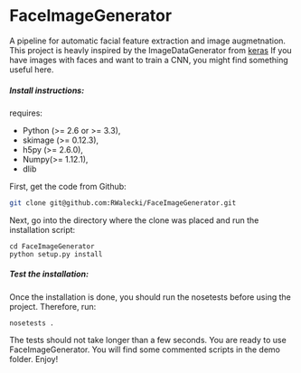 # FaceImageGenerator


A pipeline for automatic facial feature extraction and image augmetnation.
This project is heavly inspired by the ImageDataGenerator from [keras](https://keras.io/preprocessing/image/)
If you have images with faces and want to train a CNN, you might find something useful here.

##### Install instructions:
requires:
* Python (>= 2.6 or >= 3.3),
* skimage (>= 0.12.3),
* h5py (>= 2.6.0),
* Numpy(>= 1.12.1),
* dlib 

First, get the code from Github:
```sh
git clone git@github.com:RWalecki/FaceImageGenerator.git
```

Next, go into the directory where the clone was placed and run the installation script:
```
cd FaceImageGenerator
python setup.py install
```

##### Test the installation:
Once the installation is done, you should run the nosetests before using the project.
Therefore, run:
```
nosetests .
```
The tests should not take longer than a few seconds. You are ready to use FaceImageGenerator. 
You will find some commented scripts in the demo folder.
Enjoy!
